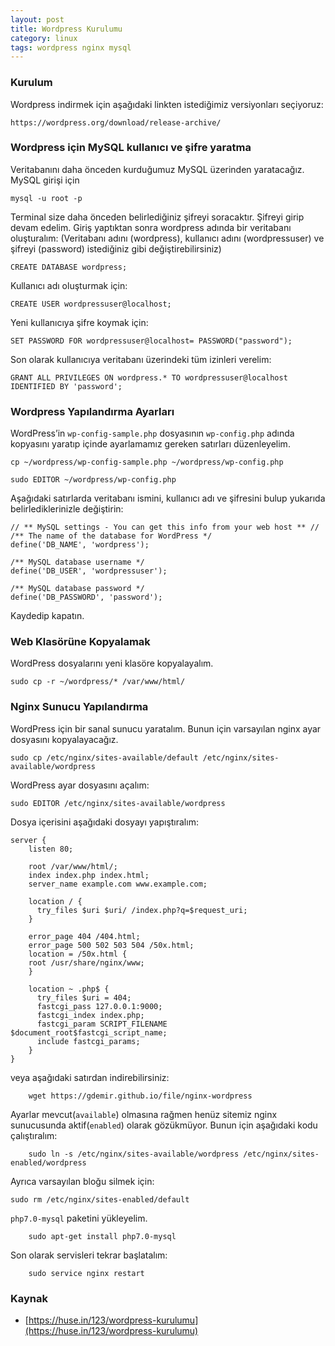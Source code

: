 ```yaml
---
layout: post
title: Wordpress Kurulumu
category: linux
tags: wordpress nginx mysql
---
```


### Kurulum

Wordpress indirmek için aşağıdaki linkten istediğimiz versiyonları seçiyoruz:

	https://wordpress.org/download/release-archive/

### Wordpress için MySQL kullanıcı ve şifre yaratma

Veritabanını daha önceden kurduğumuz MySQL üzerinden yaratacağız. MySQL girişi için

	mysql -u root -p

Terminal size daha önceden belirlediğiniz şifreyi soracaktır. Şifreyi girip devam edelim. Giriş yaptıktan sonra wordpress adında bir veritabanı oluşturalım: (Veritabanı adını (wordpress), kullanıcı adını (wordpressuser) ve şifreyi (password) istediğiniz gibi değiştirebilirsiniz)

	CREATE DATABASE wordpress;

Kullanıcı adı oluşturmak için:

	CREATE USER wordpressuser@localhost;

Yeni kullanıcıya şifre koymak için:

	SET PASSWORD FOR wordpressuser@localhost= PASSWORD("password");

Son olarak kullanıcıya veritabanı üzerindeki tüm izinleri verelim:

	GRANT ALL PRIVILEGES ON wordpress.* TO wordpressuser@localhost IDENTIFIED BY 'password';

### Wordpress Yapılandırma Ayarları

WordPress’in `wp-config-sample.php` dosyasının `wp-config.php` adında kopyasını yaratıp içinde ayarlamamız gereken satırları düzenleyelim.

	cp ~/wordpress/wp-config-sample.php ~/wordpress/wp-config.php

	sudo EDITOR ~/wordpress/wp-config.php

Aşağıdaki satırlarda veritabanı ismini, kullanıcı adı ve şifresini bulup yukarıda belirlediklerinizle değiştirin:

	// ** MySQL settings - You can get this info from your web host ** //
	/** The name of the database for WordPress */
	define('DB_NAME', 'wordpress');

	/** MySQL database username */
	define('DB_USER', 'wordpressuser');

	/** MySQL database password */
	define('DB_PASSWORD', 'password');

Kaydedip kapatın.

### Web Klasörüne Kopyalamak

WordPress dosyalarını yeni klasöre kopyalayalım.

	sudo cp -r ~/wordpress/* /var/www/html/

### Nginx Sunucu Yapılandırma

WordPress için bir sanal sunucu yaratalım. Bunun için varsayılan nginx ayar dosyasını kopyalayacağız.

	sudo cp /etc/nginx/sites-available/default /etc/nginx/sites-available/wordpress

WordPress ayar dosyasını açalım:

	sudo EDITOR /etc/nginx/sites-available/wordpress

Dosya içerisini aşağıdaki dosyayı yapıştıralım:

	server {
	    listen 80;

	    root /var/www/html/;
	    index index.php index.html;
	    server_name example.com www.example.com;

	    location / {
	      try_files $uri $uri/ /index.php?q=$request_uri;
	    }

	    error_page 404 /404.html;
	    error_page 500 502 503 504 /50x.html;
	    location = /50x.html {
	    root /usr/share/nginx/www;
	    }

	    location ~ .php$ {
	      try_files $uri = 404;
	      fastcgi_pass 127.0.0.1:9000;
	      fastcgi_index index.php;
	      fastcgi_param SCRIPT_FILENAME $document_root$fastcgi_script_name;
	      include fastcgi_params;
	    }
	}

veya aşağıdaki satırdan indirebilirsiniz:

		wget https://gdemir.github.io/file/nginx-wordpress

Ayarlar mevcut(`available`) olmasına rağmen henüz sitemiz nginx sunucusunda aktif(`enabled`) olarak gözükmüyor. Bunun için aşağıdaki kodu çalıştıralım:

		sudo ln -s /etc/nginx/sites-available/wordpress /etc/nginx/sites-enabled/wordpress

Ayrıca varsayılan bloğu silmek için:

	sudo rm /etc/nginx/sites-enabled/default

`php7.0-mysql` paketini yükleyelim.

		sudo apt-get install php7.0-mysql

Son olarak servisleri tekrar başlatalım:

		sudo service nginx restart

### Kaynak

- [https://huse.in/123/wordpress-kurulumu](https://huse.in/123/wordpress-kurulumu)
